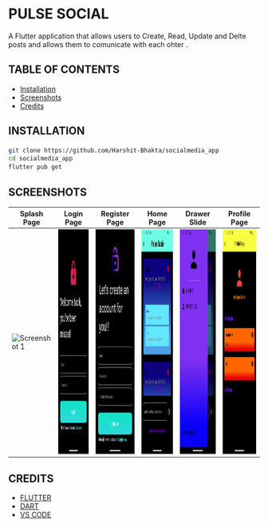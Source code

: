 # PULSE SOCIAL
A Flutter application that allows users to Create, Read, Update and Delte posts and allows them to comunicate with each ohter .



##  TABLE OF CONTENTS

- [Installation](#installation)
- [Screenshots](#screenshots)
- [Credits](#credits)


## INSTALLATION

```bash
git clone https://github.com/Harshit-Bhakta/socialmedia_app
cd socialmedia_app
flutter pub get
```

## SCREENSHOTS




| Splash Page | Login Page | Register Page | Home Page | Drawer Slide | Profile Page |
| --- | --- | --- | --- | --- | --- | 
|  <img src="./assets/SplashPage..png" alt="Screenshot 1" height=450>  | <img src="./assets/loginpage.png" alt="Screenshot 2" height=450> | <img src="./assets/RegisterPage.png" alt="Screenshot 3" height=450> | <img src="./assets/homepage.png" alt="Screenshot 4" height=450> | <img src="./assets/drawerslide.png" alt="Screenshot 5" height=450> | <img src="./assets/ProfilePage.png" alt="Screenshot 6" height=450> |



## CREDITS

- [FLUTTER](https://flutter.dev/)
- [DART](https://dart.dev/)
- [VS CODE](https://code.visualstudio.com/)


